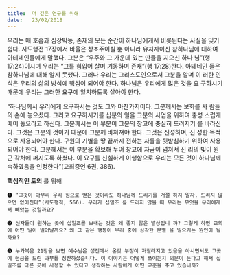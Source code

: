 ```yaml
---
title:  더 깊은 연구를 위해
date:   23/02/2018
---
```


우리는 매 호흡과 심장박동, 존재의 모든 순간이 하나님에게서 비롯된다는 사실을
잊기 쉽다. 사도행전 17장에서 바울은 창조주이실 뿐 아니라 유지자이신 참하나님에
대하여 아테네인들에게 말했다. 그분은 “우주와 그 가운데 있는 만물을 지으신 하나
님”(행 17:24)이시며 우리는 “그를 힘입어 살며 기동하며 존재”(행 17:28)한다. 아테네인
들은 참하나님에 대해 알지 못했다. 그러나 우리는 그리스도인으로서 그분을 알며 이
러한 인식은 우리의 삶의 방식에 핵심이 되어야 한다. 하나님은 우리에게 많은 것을 요
구하시기 때문에 우리는 그러한 요구에 일치하도록 살아야 한다.

“하나님께서 우리에게 요구하시는 것도 그와 마찬가지이다. 그분께서는 보화를 사
람들의 손에 놓으셨다. 그리고 요구하시기를 십분의 일을 그분의 사업을 위하여 충성
스럽게 떼어 놓으라고 하신다. 그분께서는 이 부분이 그분의 창고에 충실히 드려지기
를 바라신다. 그것은 그분의 것이기 때문에 그분께 바쳐져야 한다. 그것은 신성하며, 신
성한 목적으로 사용되어야 한다. 구원의 기별을 땅 끝까지 전하는 자들을 뒷받침하기
위하여 사용되어야 한다. 그분께서는 이 부분을 확보해 두어 창고에 자금이 넘쳐서 진
리의 빛이 원근 각처에 퍼지도록 하셨다. 이 요구를 신실하게 이행함으로 우리는 모든
것이 하나님께 속하였음을 인정한다”(교회증언 6권, 386).

**핵심적인 토의** 를 위해

`➊ “그것이 아무리 우리 힘으로 얻은 것이라도 하나님께 드리기를 거절
하지 말자. 드리지 않으면 없어진다”(사도행적, 566). 우리가 십일조
를 드리지 않을 때 우리는 무엇을 우리에게서 빼앗는 것일까요?`

`➋ 신자들이 원하는 곳에 십일조를 보내는 것은 왜 좋지 않은 발상입니
까? 그렇게 하면 교회에 어떤 일이 일어날까요? 왜 그 같은 행동이 우리 중에 심각한 분열
을 일으키는 원인이 될까요?`

`➌ 누가복음 21장을 보면 예수님은 성전에서 온갖 부정이 저질러지고 있음을 아시면서도 그곳
에 헌금을 드린 과부를 칭찬하셨습니다. 이 이야기는 어떻게 쓰이는지 의문이 든다고 해서
십일조를 다른 곳에 사용할 수 있다고 생각하는 사람에게 어떤 교훈을 주고 있습니까?`